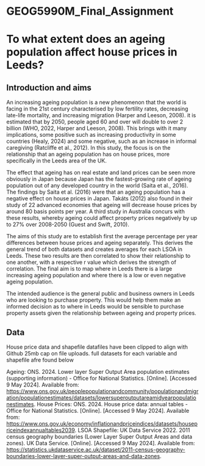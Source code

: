 # GEOG5990M_Final_Assignment
# To what extent does an ageing population affect house prices in Leeds?
## Introduction and aims

An increasing ageing population is a new phenomenon that the world is facing in the 21st century characterised by low fertility rates, decreasing late-life mortality, and increasing migration (Harper and Leeson, 2008). it is estimated that by 2050, people aged 60 and over will double to over 2 billion (WHO, 2022, Harper and Leeson, 2008). This brings with it many implications, some positive such as increasing productivity in some countries (Healy, 2024) and some negative, such as an increase in informal caregiving (Ratcliffe et al., 2012). In this study, the focus is on the relationship that an ageing population has on house prices, more specifically in the Leeds area of the UK. 

The effect that ageing has on real estate and land prices can be seen more obviously in Japan because Japan has the fastest-growing rate of ageing population out of any developed country in the world (Saita et al., 2016). The findings by Saita et al. (2016) were that an ageing population has a negative effect on house prices in Japan. Takáts (2012) also found in their study of 22 advanced economies that ageing will decrease house prices by around 80 basis points per year. A third study in Australia concurs with these results, whereby ageing could affect property prices negatively by up to 27% over 2008-2050 (Guest and Swift, 2010).

The aims of this study are to establish first the average percentage per year differences between house prices and ageing separately. This derives the general trend of both datasets and creates averages for each LSOA in Leeds. These two results are then correlated to show their relationship to one another, with a respective r value which derives the strength of correlation. The final aim is to map where in Leeds there is a large increasing ageing population and where there is a low or even negative ageing population.

The intended audience is the general public and business owners in Leeds who are looking to purchase property. This would help them make an informed decision as to where in Leeds would be sensible to purchase property assets given the relationship between ageing and property prices.

## Data

House price data and shapefile datafiles have been clipped to align with Github 25mb cap on file uploads.
full datasets for each variable and shapefile afre found below

Ageing:
ONS. 2024. Lower layer Super Output Area population estimates (supporting information) - Office for National Statistics. [Online]. [Accessed 9 May 2024]. Available from: https://www.ons.gov.uk/peoplepopulationandcommunity/populationandmigration/populationestimates/datasets/lowersuperoutputareamidyearpopulationestimates. 
House Prices:
ONS. 2024. House price data: annual tables - Office for National Statistics. [Online]. [Accessed 9 May 2024]. Available from: https://www.ons.gov.uk/economy/inflationandpriceindices/datasets/housepriceindexannualtables2039. 
LSOA Shapefile:
UK Data Service 2022. 2011 census geography boundaries (Lower Layer Super Output Areas and data zones). UK Data Service. [Online]. [Accessed 9 May 2024]. Available from: https://statistics.ukdataservice.ac.uk/dataset/2011-census-geography-boundaries-lower-layer-super-output-areas-and-data-zones. 

